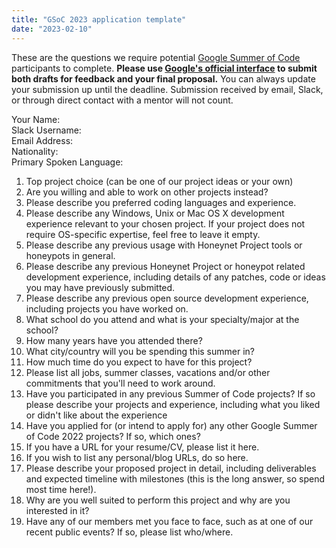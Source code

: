 ```yaml
---
title: "GSoC 2023 application template"
date: "2023-02-10"
---
```


These are the questions we require potential [Google Summer of Code](https://summerofcode.withgoogle.com/) participants to complete. **Please use [Google's official interface](https://summerofcode.withgoogle.com/) to submit both drafts for feedback and your final proposal.** You can always update your submission up until the deadline. Submission received by email, Slack, or through direct contact with a mentor will not count.

Your Name:  
Slack Username:  
Email Address:  
Nationality:  
Primary Spoken Language:

1. Top project choice (can be one of our project ideas or your own)
2. Are you willing and able to work on other projects instead?
3. Please describe you preferred coding languages and experience.
4. Please describe any Windows, Unix or Mac OS X development experience relevant to your chosen project. If your project does not require OS-specific expertise, feel free to leave it empty.
5. Please describe any previous usage with Honeynet Project tools or honeypots in general.
6. Please describe any previous Honeynet Project or honeypot related development experience, including details of any patches, code or ideas you may have previously submitted.
7. Please describe any previous open source development experience, including projects you have worked on.
8. What school do you attend and what is your specialty/major at the school?
9. How many years have you attended there?
10. What city/country will you be spending this summer in?
11. How much time do you expect to have for this project?
12. Please list all jobs, summer classes, vacations and/or other commitments that you'll need to work around.
13. Have you participated in any previous Summer of Code projects? If so please describe your projects and experience, including what you liked or didn't like about the experience
14. Have you applied for (or intend to apply for) any other Google Summer of Code 2022 projects? If so, which ones?
15. If you have a URL for your resume/CV, please list it here.
16. If you wish to list any personal/blog URLs, do so here.
17. Please describe your proposed project in detail, including deliverables and expected timeline with milestones (this is the long answer, so spend most time here!).
18. Why are you well suited to perform this project and why are you interested in it?
19. Have any of our members met you face to face, such as at one of our recent public events? If so, please list who/where.
